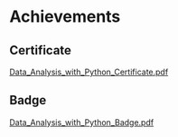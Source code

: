 

# Achievements
## Certificate
[Data_Analysis_with_Python_Certificate.pdf](https://prod-files-secure.s3.us-west-2.amazonaws.com/03e82b26-cccb-4906-bb56-adabcbdc0655/1aa3a050-2338-4a85-85d5-899bad17a31c/Data_Analysis_with_Python_Certificate.pdf?X-Amz-Algorithm=AWS4-HMAC-SHA256&X-Amz-Content-Sha256=UNSIGNED-PAYLOAD&X-Amz-Credential=ASIAZI2LB466SWX42ZA7%2F20250129%2Fus-west-2%2Fs3%2Faws4_request&X-Amz-Date=20250129T171300Z&X-Amz-Expires=3600&X-Amz-Security-Token=IQoJb3JpZ2luX2VjEIn%2F%2F%2F%2F%2F%2F%2F%2F%2F%2FwEaCXVzLXdlc3QtMiJHMEUCIQD2ICzB10mtviFTzzBKlIQZAgWEM7iT9nCe15NaS6DFMwIgTV6oe%2BG32j9CAYdd5CrbUotjE97Xe6R%2BHPyaVRZIbIsqiAQIkv%2F%2F%2F%2F%2F%2F%2F%2F%2F%2FARAAGgw2Mzc0MjMxODM4MDUiDE0LBRk8sOja8%2FRtcSrcA0iHr2DgtiD28hSAmOIKOHO7SsSPGrCrSBPqkIP1lfdddANoB0Gk0HHiZzvnsplXpExrXfvqMJIbZyBo7YGaT5S7avXSY6r6yXutREsDwEt3PN8fkuiQdLxnZs8rJFUkbDK5dRwUHWuUyuAUlJ7Jtf6AzOIeZqWrevwphlcjSW2GNRF0RUG2hY653dcJOind%2F3oJugO0cJclbt1vHWztzWEvJcP891%2FDk5%2FXZundVHXL7Vn4z%2BtLSs078lLKhsPUKRRD9mkI%2BdEMaBdduL09sNNXBeW5b%2FPn%2F0th2bEmO%2B3dqpeVkQJOqd4Gl7TaXWJDXt8RZrxnzMnZpZMpizOgtNtKBgciHLCTgX9Cuo4mnmuvhY40BtKShIYvKcefKgSFKOSmwNZ6bCCeijy%2BdxFZ87GnuB3IP5lExI3z6Ke2m6bBsgihmYykfY%2BfGH7QrggoYZ7FGnrmfsefj2SojSkxlRueLCByYxlxbP%2FwSPmHK6JjOvTznHklFBFk2amaj7hz7ja1pqyKNaz7TPEEA4YjLFpvfYbzH85ki%2FMKJs0svzGDKtH6NjYKFfP5LQfFkxRB85JBdGkiw67%2BiDW9jTkjOBp2g0A0TrGpIBcguHz7B6IsU4ds%2FKuBYvIvVlOJMPS76bwGOqUBThOGzk%2BZgLPmq4MtwjmNHFtQBFKnNUiFjjUdQV7nNMLpjxLIebClytO3Ki04tlnY8DV%2BvFQUlqD0V3uDLrlJlHYgofnuZ8UCusT6OX0%2BYv6OjR%2BqgZnoaDlM1zK3nZZAADjE146S%2FswTki5kpjsMWhsczfDM5XmWPTxfjAoYUdUWkDtD8oXopiIVqkEQe84sHHHE9y6KuLnumstWJtkaxrjzgAmL&X-Amz-Signature=3ede97bb4c0c9247c40326609e4fc567ee0701b9a71f10a3798b3a3db72239e8&X-Amz-SignedHeaders=host&x-id=GetObject)
## Badge
[Data_Analysis_with_Python_Badge.pdf](https://prod-files-secure.s3.us-west-2.amazonaws.com/03e82b26-cccb-4906-bb56-adabcbdc0655/4fa9bcf8-b584-40dd-8775-c0bfadf6a6f0/Data_Analysis_with_Python_Badge.pdf?X-Amz-Algorithm=AWS4-HMAC-SHA256&X-Amz-Content-Sha256=UNSIGNED-PAYLOAD&X-Amz-Credential=ASIAZI2LB466SWX42ZA7%2F20250129%2Fus-west-2%2Fs3%2Faws4_request&X-Amz-Date=20250129T171300Z&X-Amz-Expires=3600&X-Amz-Security-Token=IQoJb3JpZ2luX2VjEIn%2F%2F%2F%2F%2F%2F%2F%2F%2F%2FwEaCXVzLXdlc3QtMiJHMEUCIQD2ICzB10mtviFTzzBKlIQZAgWEM7iT9nCe15NaS6DFMwIgTV6oe%2BG32j9CAYdd5CrbUotjE97Xe6R%2BHPyaVRZIbIsqiAQIkv%2F%2F%2F%2F%2F%2F%2F%2F%2F%2FARAAGgw2Mzc0MjMxODM4MDUiDE0LBRk8sOja8%2FRtcSrcA0iHr2DgtiD28hSAmOIKOHO7SsSPGrCrSBPqkIP1lfdddANoB0Gk0HHiZzvnsplXpExrXfvqMJIbZyBo7YGaT5S7avXSY6r6yXutREsDwEt3PN8fkuiQdLxnZs8rJFUkbDK5dRwUHWuUyuAUlJ7Jtf6AzOIeZqWrevwphlcjSW2GNRF0RUG2hY653dcJOind%2F3oJugO0cJclbt1vHWztzWEvJcP891%2FDk5%2FXZundVHXL7Vn4z%2BtLSs078lLKhsPUKRRD9mkI%2BdEMaBdduL09sNNXBeW5b%2FPn%2F0th2bEmO%2B3dqpeVkQJOqd4Gl7TaXWJDXt8RZrxnzMnZpZMpizOgtNtKBgciHLCTgX9Cuo4mnmuvhY40BtKShIYvKcefKgSFKOSmwNZ6bCCeijy%2BdxFZ87GnuB3IP5lExI3z6Ke2m6bBsgihmYykfY%2BfGH7QrggoYZ7FGnrmfsefj2SojSkxlRueLCByYxlxbP%2FwSPmHK6JjOvTznHklFBFk2amaj7hz7ja1pqyKNaz7TPEEA4YjLFpvfYbzH85ki%2FMKJs0svzGDKtH6NjYKFfP5LQfFkxRB85JBdGkiw67%2BiDW9jTkjOBp2g0A0TrGpIBcguHz7B6IsU4ds%2FKuBYvIvVlOJMPS76bwGOqUBThOGzk%2BZgLPmq4MtwjmNHFtQBFKnNUiFjjUdQV7nNMLpjxLIebClytO3Ki04tlnY8DV%2BvFQUlqD0V3uDLrlJlHYgofnuZ8UCusT6OX0%2BYv6OjR%2BqgZnoaDlM1zK3nZZAADjE146S%2FswTki5kpjsMWhsczfDM5XmWPTxfjAoYUdUWkDtD8oXopiIVqkEQe84sHHHE9y6KuLnumstWJtkaxrjzgAmL&X-Amz-Signature=6213d83a557e232e8cc06d7072da864e022f7855b20a14a8df06c4e885915283&X-Amz-SignedHeaders=host&x-id=GetObject)
